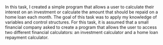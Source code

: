 In this task, I created a simple program that allows a user to calculate their interest on an investment or calculate the amount that should be repaid on a home loan each month. The goal of this task was to apply my knowledge of variables and control structures.
For this task, it is assumed that a small financial company asked to create a program that allows the user to access two different financial calculators: an investment calculator and a home loan repayment calculator.
